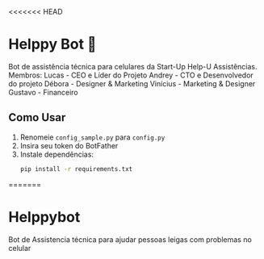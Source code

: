<<<<<<< HEAD
# Helppy Bot 🤖  
Bot de assistência técnica para celulares da Start-Up Help-U Assistências.  
Membros:
Lucas - CEO e Líder do Projeto
Andrey - CTO e Desenvolvedor do projeto 
Débora - Designer & Marketing
Vinícius - Marketing & Designer
Gustavo - Financeiro



## Como Usar  
1. Renomeie `config_sample.py` para `config.py`  
2. Insira seu token do BotFather  
3. Instale dependências:  
   ```bash
   pip install -r requirements.txt
=======
# Helppybot
Bot de Assistencia técnica para ajudar pessoas leigas com problemas no celular

